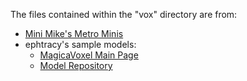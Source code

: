 The files contained within the "vox" directory are from:
- [Mini Mike's Metro Minis](https://github.com/mikelovesrobots/mmmm)
- ephtracy's sample models:
    - [MagicaVoxel Main Page](https://ephtracy.github.io/index.html?page=mv_resource)
    - [Model Repository](https://github.com/ephtracy/voxel-model)
